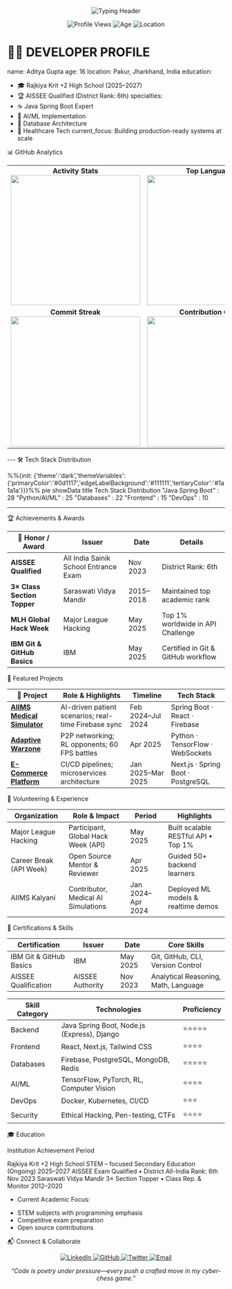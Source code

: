 <div align="center">
  <img src="https://readme-typing-svg.herokuapp.com?font=Cascadia+Code&weight=600&size=32&duration=4000&pause=700&color=00D4FF&center=true&vCenter=true&width=900&lines=console.log(%22Hello%2C%20World!%20I'm%20Aditya%20Gupta%22);16yo%20Full-Stack%20Architect;AI%2FML%20Enthusiast;Database%20Expert" alt="Typing Header" />
</div>

<p align="center">
  <img src="https://komarev.com/ghpvc/?username=adityagupta0251&label=👁️+Profile+Views&color=00d4ff&style=for-the-badge" alt="Profile Views" />
  <img src="https://img.shields.io/badge/Age-16-brightgreen?style=for-the-badge" alt="Age" />
  <img src="https://img.shields.io/badge/Location-India-blue?style=for-the-badge" alt="Location" />

# 👨‍💻 DEVELOPER PROFILE
name: Aditya Gupta
age: 16
location: Pakur, Jharkhand, India
education:
  - 🎓 Rajkiya Krit +2 High School (2025–2027)
  - 🏆 AISSEE Qualified (District Rank: 6th)
specialties:
  - ☕ Java Spring Boot Expert
  - 🧠 AI/ML Implementation
  - 💾 Database Architecture
  - 🏥 Healthcare Tech
current_focus: Building production-ready systems at scale


📊 GitHub Analytics

<div align="center">
  <table>
    <tr>
      <td align="center">
        <strong>Activity Stats</strong><br/>
        <img src="https://github-readme-stats.vercel.app/api?username=adityagupta0251&show_icons=true&theme=radical&hide_border=true&include_all_commits=true&count_private=true&bg_color=0d1117&title_color=00d4ff&icon_color=4ecdc4&text_color=ffffff&font=Cascadia%20Code" width="300"/>
      </td>
      <td align="center">
        <strong>Top Languages</strong><br/>
        <img src="https://github-readme-stats.vercel.app/api/top-langs?username=adityagupta0251&layout=compact&langs_count=6&theme=radical&hide_border=true&bg_color=0d1117&title_color=00d4ff&text_color=ffffff&font=Cascadia%20Code" width="300"/>
      </td>
    </tr>
    <tr>
      <td align="center">
        <strong>Commit Streak</strong><br/>
        <img src="https://github-readme-streak-stats.herokuapp.com/?user=adityagupta0251&theme=radical&hide_border=true&background=0d1117&stroke=00d4ff&ring=4ecdc4&fire=ff6b6b&currStreakNum=ffffff&sideNums=ffffff&currStreakLabel=ffffff&sideLabels=ffffff&dates=808080&font=Cascadia%20Code" width="300"/>
      </td>
      <td align="center">
        <strong>Contribution Graph</strong><br/>
        <img src="https://raw.githubusercontent.com/adityagupta0251/adityagupta0251/output/github-contribution-grid-snake.svg" width="300"/>
      </td>
    </tr>
  </table>
</div>
---
🛠️ Tech Stack Distribution

%%{init: {'theme':'dark','themeVariables':{'primaryColor':'#0d1117','edgeLabelBackground':'#111111','tertiaryColor':'#1a1a1a'}}}%%
pie showData
    title Tech Stack Distribution
    "Java Spring Boot" : 28
    "Python/AI/ML"      : 25
    "Databases"         : 22
    "Frontend"          : 15
    "DevOps"            : 10

---
🏆 Achievements & Awards

<table>
  <thead>
    <tr>
      <th>🏅 Honor / Award</th>
      <th>Issuer</th>
      <th>Date</th>
      <th>Details</th>
    </tr>
  </thead>
  <tbody>
    <tr>
      <td><strong>AISSEE Qualified</strong></td>
      <td>All India Sainik School Entrance Exam</td>
      <td>Nov 2023</td>
      <td>District Rank: 6th</td>
    </tr>
    <tr>
      <td><strong>3× Class Section Topper</strong></td>
      <td>Saraswati Vidya Mandir</td>
      <td>2015–2018</td>
      <td>Maintained top academic rank</td>
    </tr>
    <tr>
      <td><strong>MLH Global Hack Week</strong></td>
      <td>Major League Hacking</td>
      <td>May 2025</td>
      <td>Top 1% worldwide in API Challenge</td>
    </tr>
    <tr>
      <td><strong>IBM Git &amp; GitHub Basics</strong></td>
      <td>IBM</td>
      <td>May 2025</td>
      <td>Certified in Git &amp; GitHub workflow</td>
    </tr>
  </tbody>
</table>

🚀 Featured Projects

<table>
  <thead>
    <tr>
      <th>🚀 Project</th>
      <th>Role &amp; Highlights</th>
      <th>Timeline</th>
      <th>Tech Stack</th>
    </tr>
  </thead>
  <tbody>
    <tr>
      <td><strong><a href="https://github.com/adityagupta0251/healthcare-simulation">AIIMS Medical Simulator</a></strong></td>
      <td>AI-driven patient scenarios; real-time Firebase sync</td>
      <td>Feb 2024–Jul 2024</td>
      <td>Spring Boot · React · Firebase</td>
    </tr>
    <tr>
      <td><strong><a href="https://github.com/adityagupta0251/ai-game-engine">Adaptive Warzone</a></strong></td>
      <td>P2P networking; RL opponents; 60 FPS battles</td>
      <td>Apr 2025</td>
      <td>Python · TensorFlow · WebSockets</td>
    </tr>
    <tr>
      <td><strong><a href="https://github.com/adityagupta0251/ecommerce-platform">E-Commerce Platform</a></strong></td>
      <td>CI/CD pipelines; microservices architecture</td>
      <td>Jan 2025–Mar 2025</td>
      <td>Next.js · Spring Boot · PostgreSQL</td>
    </tr>
  </tbody>
</table>

🤝 Volunteering & Experience

<table>
  <thead>
    <tr>
      <th>Organization</th>
      <th>Role &amp; Impact</th>
      <th>Period</th>
      <th>Highlights</th>
    </tr>
  </thead>
  <tbody>
    <tr>
      <td>Major League Hacking</td>
      <td>Participant, Global Hack Week (API)</td>
      <td>May 2025</td>
      <td>Built scalable RESTful API • Top 1%</td>
    </tr>
    <tr>
      <td>Career Break (API Week)</td>
      <td>Open Source Mentor &amp; Reviewer</td>
      <td>Apr 2025</td>
      <td>Guided 50+ backend learners</td>
    </tr>
    <tr>
      <td>AIIMS Kalyani</td>
      <td>Contributor, Medical AI Simulations</td>
      <td>Jan 2024–Apr 2024</td>
      <td>Deployed ML models &amp; realtime demos</td>
    </tr>
  </tbody>
</table>


📜 Certifications & Skills

<table>
  <thead>
    <tr>
      <th>Certification</th>
      <th>Issuer</th>
      <th>Date</th>
      <th>Core Skills</th>
    </tr>
  </thead>
  <tbody>
    <tr>
      <td>IBM Git & GitHub Basics</td>
      <td>IBM</td>
      <td>May 2025</td>
      <td>Git, GitHub, CLI, Version Control</td>
    </tr>
    <tr>
      <td>AISSEE Qualification</td>
      <td>AISSEE Authority</td>
      <td>Nov 2023</td>
      <td>Analytical Reasoning, Math, Language</td>
    </tr>
  </tbody>
</table><table>
  <thead>
    <tr>
      <th>Skill Category</th>
      <th>Technologies</th>
      <th>Proficiency</th>
    </tr>
  </thead>
  <tbody>
    <tr>
      <td>Backend</td>
      <td>Java Spring Boot, Node.js (Express), Django</td>
      <td>⭐⭐⭐⭐⭐</td>
    </tr>
    <tr>
      <td>Frontend</td>
      <td>React, Next.js, Tailwind CSS</td>
      <td>⭐⭐⭐⭐</td>
    </tr>
    <tr>
      <td>Databases</td>
      <td>Firebase, PostgreSQL, MongoDB, Redis</td>
      <td>⭐⭐⭐⭐⭐</td>
    </tr>
    <tr>
      <td>AI/ML</td>
      <td>TensorFlow, PyTorch, RL, Computer Vision</td>
      <td>⭐⭐⭐⭐</td>
    </tr>
    <tr>
      <td>DevOps</td>
      <td>Docker, Kubernetes, CI/CD</td>
      <td>⭐⭐⭐</td>
    </tr>
    <tr>
      <td>Security</td>
      <td>Ethical Hacking, Pen-testing, CTFs</td>
      <td>⭐⭐⭐⭐</td>
    </tr>
  </tbody>
</table>

🎓 Education

Institution	Achievement	Period

Rajkiya Krit +2 High School	STEM – focused Secondary Education (Ongoing)	2025–2027
AISSEE Exam	Qualified • District All-India Rank: 6th	Nov 2023
Saraswati Vidya Mandir	3× Section Topper • Class Rep. & Monitor	2012–2020


+ Current Academic Focus:
- STEM subjects with programming emphasis  
- Competitive exam preparation  
- Open source contributions



📬 Connect & Collaborate

<div align="center">
  <a href="https://linkedin.com/in/aditya-gupta-42a275359">
    <img src="https://img.shields.io/badge/LinkedIn-0077B5?style=for-the-badge&logo=linkedin" alt="LinkedIn"/>
  </a>
  <a href="https://github.com/adityagupta0251">
    <img src="https://img.shields.io/badge/GitHub-100000?style=for-the-badge&logo=github" alt="GitHub"/>
  </a>
  <a href="https://twitter.com/adityagupta0251">
    <img src="https://img.shields.io/badge/Twitter-1DA1F2?style=for-the-badge&logo=twitter" alt="Twitter"/>
  </a>
  <a href="mailto:adiunknown0261@gmail.com">
    <img src="https://img.shields.io/badge/Email-D14836?style=for-the-badge&logo=gmail" alt="Email"/>
  </a>
</div>

<p align="center">
  <em>“Code is poetry under pressure—every push a crafted move in my cyber-chess game.”</em>
</p>
